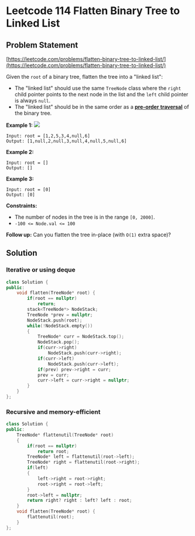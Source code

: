 # Leetcode 114 Flatten Binary Tree to Linked List

## Problem Statement

[https://leetcode.com/problems/flatten-binary-tree-to-linked-list/](https://leetcode.com/problems/flatten-binary-tree-to-linked-list/)

Given the `root` of a binary tree, flatten the tree into a "linked list":

* The "linked list" should use the same `TreeNode` class where the `right` child pointer points to the next node in the list and the `left` child pointer is always `null`.
* The "linked list" should be in the same order as a [**pre-order** **traversal**](https://en.wikipedia.org/wiki/Tree\_traversal#Pre-order,\_NLR) of the binary tree.

**Example 1:** ![](https://assets.leetcode.com/uploads/2021/01/14/flaten.jpg)

```
Input: root = [1,2,5,3,4,null,6]
Output: [1,null,2,null,3,null,4,null,5,null,6]
```

**Example 2:**

```
Input: root = []
Output: []
```

**Example 3:**

```
Input: root = [0]
Output: [0]
```

**Constraints:**

* The number of nodes in the tree is in the range `[0, 2000]`.
* `-100 <= Node.val <= 100`

&#x20; **Follow up:** Can you flatten the tree in-place (with `O(1)` extra space)?

## Solution

### Iterative or using deque

```cpp
class Solution {
public:
    void flatten(TreeNode* root) {
        if(root == nullptr)
            return;
        stack<TreeNode*> NodeStack;
        TreeNode *prev = nullptr;
        NodeStack.push(root);
        while(!NodeStack.empty())
        {
            TreeNode* curr = NodeStack.top();
            NodeStack.pop();
            if(curr->right)
                NodeStack.push(curr->right);
            if(curr->left)
                NodeStack.push(curr->left);
            if(prev) prev->right = curr;
            prev = curr;
            curr->left = curr->right = nullptr;
        }
    }
};
```

### Recursive and memory-efficient

```cpp
class Solution {
public:
    TreeNode* flattenutil(TreeNode* root)
    {
        if(root == nullptr)
            return root;
        TreeNode* left = flattenutil(root->left);
        TreeNode* right = flattenutil(root->right);
        if(left)
        {
            left->right = root->right;
            root->right = root->left;
        }
        root->left = nullptr;
        return right? right : left? left : root;
    }
    void flatten(TreeNode* root) {
        flattenutil(root);
    }
};
```
